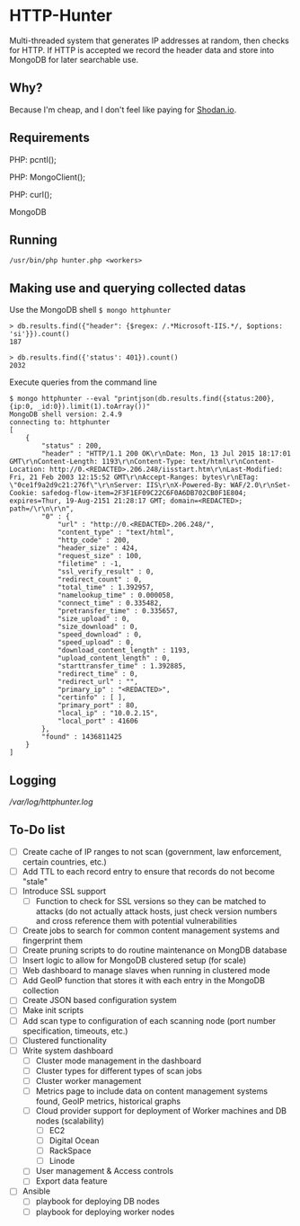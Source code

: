 # HTTP-Hunter
Multi-threaded system that generates IP addresses at random, then checks for HTTP. If HTTP is accepted we record the header data and store into MongoDB for later searchable use.

## Why?
Because I'm cheap, and I don't feel like paying for [Shodan.io](https://developer.shodan.io/pricing).

## Requirements
PHP: pcntl();

PHP: MongoClient();

PHP: curl();

MongoDB

## Running
```/usr/bin/php hunter.php <workers>```

## Making use and querying collected datas
Use the MongoDB shell
```$ mongo httphunter```

```
> db.results.find({"header": {$regex: /.*Microsoft-IIS.*/, $options: 'si'}}).count()
187
```

```
> db.results.find({'status': 401}).count()
2032
```

Execute queries from the command line
```
$ mongo httphunter --eval "printjson(db.results.find({status:200}, {ip:0, _id:0}).limit(1).toArray())"
MongoDB shell version: 2.4.9
connecting to: httphunter
[
	{
		"status" : 200,
		"header" : "HTTP/1.1 200 OK\r\nDate: Mon, 13 Jul 2015 18:17:01 GMT\r\nContent-Length: 1193\r\nContent-Type: text/html\r\nContent-Location: http://0.<REDACTED>.206.248/iisstart.htm\r\nLast-Modified: Fri, 21 Feb 2003 12:15:52 GMT\r\nAccept-Ranges: bytes\r\nETag: \"0ce1f9a2d9c21:276f\"\r\nServer: IIS\r\nX-Powered-By: WAF/2.0\r\nSet-Cookie: safedog-flow-item=2F3F1EF09C22C6F0A6DB702CB0F1E804; expires=Thur, 19-Aug-2151 21:28:17 GMT; domain=<REDACTED>; path=/\r\n\r\n",
		"0" : {
			"url" : "http://0.<REDACTED>.206.248/",
			"content_type" : "text/html",
			"http_code" : 200,
			"header_size" : 424,
			"request_size" : 100,
			"filetime" : -1,
			"ssl_verify_result" : 0,
			"redirect_count" : 0,
			"total_time" : 1.392957,
			"namelookup_time" : 0.000058,
			"connect_time" : 0.335482,
			"pretransfer_time" : 0.335657,
			"size_upload" : 0,
			"size_download" : 0,
			"speed_download" : 0,
			"speed_upload" : 0,
			"download_content_length" : 1193,
			"upload_content_length" : 0,
			"starttransfer_time" : 1.392885,
			"redirect_time" : 0,
			"redirect_url" : "",
			"primary_ip" : "<REDACTED>",
			"certinfo" : [ ],
			"primary_port" : 80,
			"local_ip" : "10.0.2.15",
			"local_port" : 41606
		},
		"found" : 1436811425
	}
]
```

## Logging
*/var/log/httphunter.log*

To-Do list
----------
- [ ] Create cache of IP ranges to not scan (government, law enforcement, certain countries, etc.)
- [ ] Add TTL to each record entry to ensure that records do not become "stale"
- [ ] Introduce SSL support
  - [ ] Function to check for SSL versions so they can be matched to attacks (do not actually attack hosts, just check version numbers and cross reference them with potential vulnerabilities
- [ ] Create jobs to search for common content management systems and fingerprint them
- [ ] Create pruning scripts to do routine maintenance on MongDB database
- [ ] Insert logic to allow for MongoDB clustered setup (for scale)
- [ ] Web dashboard to manage slaves when running in clustered mode
- [ ] Add GeoIP function that stores it with each entry in the MongoDB collection
- [ ] Create JSON based configuration system
- [ ] Make init scripts
- [ ] Add scan type to configuration of each scanning node (port number specification, timeouts, etc.)
- [ ] Clustered functionality
- [ ] Write system dashboard
    - [ ] Cluster mode management in the dashboard
    - [ ] Cluster types for different types of scan jobs
    - [ ] Cluster worker  management
    - [ ] Metrics page to include data on content management systems found, GeoIP metrics, historical graphs
    - [ ] Cloud provider support for deployment of Worker machines and DB nodes (scalability)
      - [ ] EC2
      - [ ] Digital Ocean
      - [ ] RackSpace
      - [ ] Linode
    - [ ] User management & Access controls
    - [ ] Export data feature
- [ ] Ansible
    - [ ] playbook for deploying DB nodes
    - [ ] playbook for deploying worker nodes
